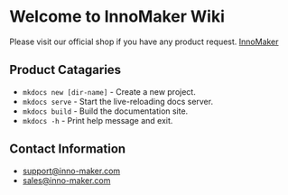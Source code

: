 # Welcome to InnoMaker Wiki

Please visit our official shop if you have any product request. [InnoMaker](https://www.inno-maker.com)


## Product Catagaries

* `mkdocs new [dir-name]` - Create a new project.
* `mkdocs serve` - Start the live-reloading docs server.
* `mkdocs build` - Build the documentation site.
* `mkdocs -h` - Print help message and exit.

## Contact Information

* [support@inno-maker.com](mailto:Support@inno-maker.com)
* [sales@inno-maker.com](mailto:sales@inno-maker.com)
